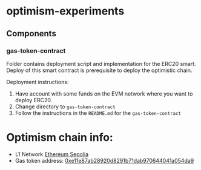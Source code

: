 # optimism-experiments

## Components

### gas-token-contract

Folder contains deployment script and implementation for the ERC20 smart. Deploy of this smart contract is prerequisite to deploy the optimistic chain.

Deployment instructions:

1. Have account with some funds on the EVM network where you want to deploy ERC20.
2. Change directory to `gas-token-contract`
3. Follow the instructions in the `README.md` for the `gas-token-contract`


# Optimism chain info:

- L1 Network [Ethereum Sepolia](https://sepolia.etherscan.io)
- Gas token address: [0xe11e87ab28920d8291b71dab970644041a054da9](https://sepolia.etherscan.io/address/0xe11e87ab28920d8291b71dab970644041a054da9)
